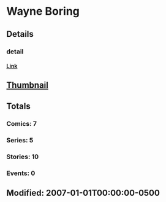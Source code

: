 # Wayne  Boring 
## Details
### detail
#### [Link](http://marvel.com/comics/creators/1359/wayne_boring?utm_campaign=apiRef&utm_source=225578a89fc76f3d20fbffda5d17a88d)
## [Thumbnail](http://i.annihil.us/u/prod/marvel/i/mg/b/40/image_not_available.jpg)
## Totals
### Comics: 7
### Series: 5
### Stories: 10
### Events: 0
## Modified: 2007-01-01T00:00:00-0500